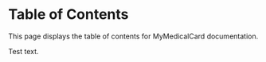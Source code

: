 # Table of Contents

This page displays the table of contents for MyMedicalCard documentation.

Test text.
